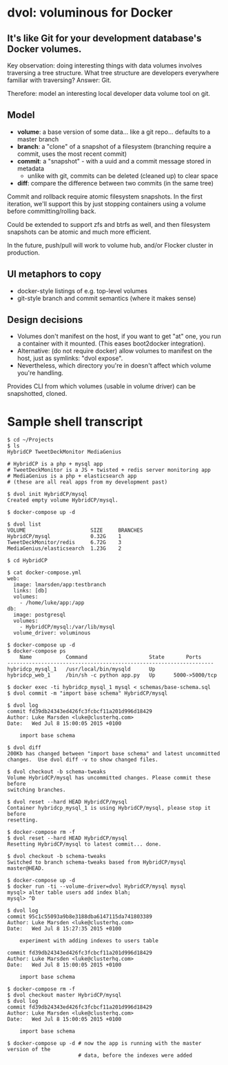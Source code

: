 # dvol: voluminous for Docker
## It's like Git for your development database's Docker volumes.

Key observation: doing interesting things with data volumes involves traversing
a tree structure. What tree structure are developers everywhere familiar with
traversing? Answer: Git.

Therefore: model an interesting local developer data volume tool on git.

## Model
 * **volume**: a base version of some data... like a git repo... defaults to a
   master branch
 * **branch**: a "clone" of a snapshot of a filesystem (branching
   require a commit, uses the most recent commit)
 * **commit**: a "snapshot" - with a uuid and a commit message stored in
   metadata
     - unlike with git, commits can be deleted (cleaned up) to clear space
 * **diff**: compare the difference between two commits (in the same tree)

Commit and rollback require atomic filesystem snapshots. In the first
iteration, we'll support this by just stopping containers using a volume before
committing/rolling back.

Could be extended to support zfs and btrfs as well, and then filesystem
snapshots can be atomic and much more efficient.

In the future, push/pull will work to volume hub, and/or Flocker cluster in
production.

## UI metaphors to copy
 * docker-style listings of e.g. top-level volumes
 * git-style branch and commit semantics (where it makes sense)

## Design decisions
 * Volumes don't manifest on the host, if you want to get "at" one, you run a
   container with it mounted. (This eases boot2docker integration).
 * Alternative: (do not require docker) allow volumes to manifest on the host,
   just as symlinks: "dvol expose".
 * Nevertheless, which directory you're in doesn't affect which volume you're
   handling.

Provides CLI from which volumes (usable in volume driver) can be snapshotted,
cloned.

# Sample shell transcript

```
$ cd ~/Projects
$ ls
HybridCP TweetDeckMonitor MediaGenius

# HybridCP is a php + mysql app
# TweetDeckMonitor is a JS + twisted + redis server monitoring app
# MediaGenius is a php + elasticsearch app
# (these are all real apps from my development past)

$ dvol init HybridCP/mysql
Created empty volume HybridCP/mysql.

$ docker-compose up -d

$ dvol list
VOLUME                     SIZE     BRANCHES
HybridCP/mysql             0.32G    1
TweetDeckMonitor/redis     6.72G    3
MediaGenius/elasticsearch  1.23G    2

$ cd HybridCP

$ cat docker-compose.yml
web:
  image: lmarsden/app:testbranch
  links: [db]
  volumes:
    - /home/luke/app:/app
db:
  image: postgresql
  volumes:
    - HybridCP/mysql:/var/lib/mysql
  volume_driver: voluminous

$ docker-compose up -d
$ docker-compose ps
    Name           Command                    State       Ports
-------------------------------------------------------------------
hybridcp_mysql_1   /usr/local/bin/mysqld      Up
hybridcp_web_1     /bin/sh -c python app.py   Up      5000->5000/tcp

$ docker exec -ti hybridcp_mysql_1 mysql < schemas/base-schema.sql
$ dvol commit -m "import base schema" HybridCP/mysql

$ dvol log
commit fd39db24343ed426fc3fcbcf11a201d996d18429
Author: Luke Marsden <luke@clusterhq.com>
Date:   Wed Jul 8 15:00:05 2015 +0100

    import base schema

$ dvol diff
200Kb has changed between "import base schema" and latest uncommitted
changes.  Use dvol diff -v to show changed files.

$ dvol checkout -b schema-tweaks
Volume HybridCP/mysql has uncommitted changes. Please commit these before
switching branches.

$ dvol reset --hard HEAD HybridCP/mysql
Container hybridcp_mysql_1 is using HybridCP/mysql, please stop it before
resetting.

$ docker-compose rm -f
$ dvol reset --hard HEAD HybridCP/mysql
Resetting HybridCP/mysql to latest commit... done.

$ dvol checkout -b schema-tweaks
Switched to branch schema-tweaks based from HybridCP/mysql master@HEAD.

$ docker-compose up -d
$ docker run -ti --volume-driver=dvol HybridCP/mysql mysql
mysql> alter table users add index blah;
mysql> ^D

$ dvol log
commit 95c1c55093a9b8e3188dba6147115da741803389
Author: Luke Marsden <luke@clusterhq.com>
Date:   Wed Jul 8 15:27:35 2015 +0100

    experiment with adding indexes to users table

commit fd39db24343ed426fc3fcbcf11a201d996d18429
Author: Luke Marsden <luke@clusterhq.com>
Date:   Wed Jul 8 15:00:05 2015 +0100

    import base schema

$ docker-compose rm -f
$ dvol checkout master HybridCP/mysql
$ dvol log
commit fd39db24343ed426fc3fcbcf11a201d996d18429
Author: Luke Marsden <luke@clusterhq.com>
Date:   Wed Jul 8 15:00:05 2015 +0100

    import base schema

$ docker-compose up -d # now the app is running with the master version of the
                       # data, before the indexes were added
```
